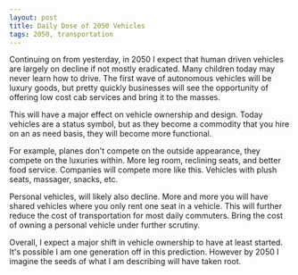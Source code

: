 ```yaml
---
layout: post
title: Daily Dose of 2050 Vehicles
tags: 2050, transportation
---
```


Continuing on from yesterday, in 2050 I expect that human driven vehicles are largely on decline if not mostly eradicated. Many children today may never learn how to drive. The first wave of autonomous vehicles will be luxury goods, but pretty quickly businesses will see the opportunity of offering low cost cab services and bring it to the masses.

This will have a major effect on vehicle ownership and design. Today vehicles are a status symbol, but as they become a commodity that you hire on an as need basis, they will become more functional.

For example, planes don't compete on the outside appearance, they compete on the luxuries within. More leg room, reclining seats, and better food service. Companies will compete more like this. Vehicles with plush seats, massager, snacks, etc.

Personal vehicles, will likely also decline. More and more you will have shared vehicles where you only rent one seat in a vehicle. This will further reduce the cost of transportation for most daily commuters. Bring the cost of owning a personal vehicle under further scrutiny.

Overall, I expect a major shift in vehicle ownership to have at least started. It's possible I am one generation off in this prediction. However by 2050 I imagine the seeds of what I am describing will have taken root.
